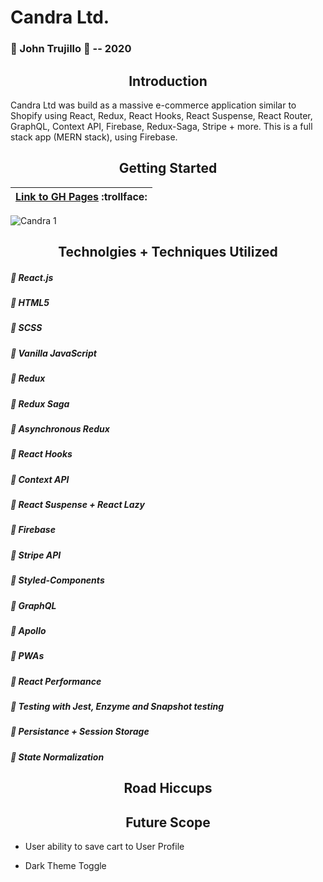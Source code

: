 # Candra Ltd.
### :large_blue_circle: John Trujillo :large_blue_circle: -- 2020

<h2 align="center">Introduction</h2>

Candra Ltd was build as a massive e-commerce application similar to Shopify using React, Redux, React Hooks, React Suspense, React Router, GraphQL, Context API, Firebase, Redux-Saga, Stripe + more. This is a full stack app (MERN stack), using Firebase.


<h2 align="center">Getting Started</h2>

| [Link to GH Pages](https://#/) :trollface: | 
| ------------ |

![Candra 1](https://#)

<h2 align="center">Technolgies + Techniques Utilized</h2>

##### :small_blue_diamond: React.js

##### :small_blue_diamond: HTML5

##### :small_blue_diamond: SCSS

##### :small_blue_diamond: Vanilla JavaScript

##### :small_blue_diamond: Redux

##### :small_blue_diamond: Redux Saga

##### :small_blue_diamond: Asynchronous Redux

##### :small_blue_diamond: React Hooks

##### :small_blue_diamond: Context API

##### :small_blue_diamond: React Suspense + React Lazy

##### :small_blue_diamond: Firebase

##### :small_blue_diamond: Stripe API

##### :small_blue_diamond: Styled-Components

##### :small_blue_diamond: GraphQL

##### :small_blue_diamond: Apollo

##### :small_blue_diamond: PWAs

##### :small_blue_diamond: React Performance

##### :small_blue_diamond: Testing with Jest, Enzyme and Snapshot testing

##### :small_blue_diamond: Persistance + Session Storage

##### :small_blue_diamond: State Normalization


<h2 align="center">Road Hiccups</h2>



<h2 align="center">Future Scope</h2>

- User ability to save cart to User Profile

- Dark Theme Toggle
